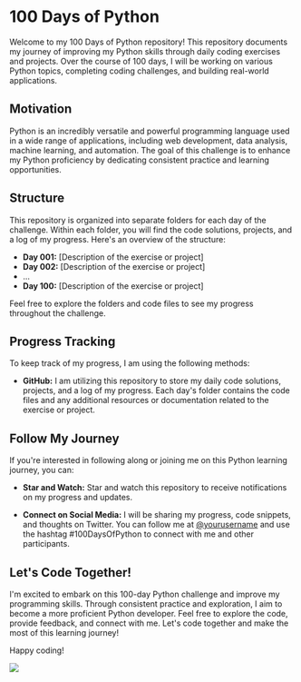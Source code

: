 # 100 Days of Python

Welcome to my 100 Days of Python repository! This repository documents my journey of improving my Python skills through daily coding exercises and projects. Over the course of 100 days, I will be working on various Python topics, completing coding challenges, and building real-world applications.

## Motivation

Python is an incredibly versatile and powerful programming language used in a wide range of applications, including web development, data analysis, machine learning, and automation. The goal of this challenge is to enhance my Python proficiency by dedicating consistent practice and learning opportunities.

## Structure

This repository is organized into separate folders for each day of the challenge. Within each folder, you will find the code solutions, projects, and a log of my progress. Here's an overview of the structure:

- **Day 001:** [Description of the exercise or project]
- **Day 002:** [Description of the exercise or project]
- ...
- **Day 100:** [Description of the exercise or project]

Feel free to explore the folders and code files to see my progress throughout the challenge.

## Progress Tracking

To keep track of my progress, I am using the following methods:

- **GitHub:** I am utilizing this repository to store my daily code solutions, projects, and a log of my progress. Each day's folder contains the code files and any additional resources or documentation related to the exercise or project.

## Follow My Journey

If you're interested in following along or joining me on this Python learning journey, you can:

- **Star and Watch:** Star and watch this repository to receive notifications on my progress and updates.

- **Connect on Social Media:** I will be sharing my progress, code snippets, and thoughts on Twitter. You can follow me at [@yourusername](https://twitter.com/yourusername) and use the hashtag #100DaysOfPython to connect with me and other participants.

## Let's Code Together!

I'm excited to embark on this 100-day Python challenge and improve my programming skills. Through consistent practice and exploration, I aim to become a more proficient Python developer. Feel free to explore the code, provide feedback, and connect with me. Let's code together and make the most of this learning journey!

Happy coding!


![](https://media.giphy.com/media/Zsc4dATQgcBmU/giphy.gif)
